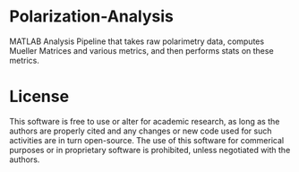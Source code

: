 # Polarization-Analysis
MATLAB Analysis Pipeline that takes raw polarimetry data, computes Mueller Matrices and various metrics, and then performs stats on these metrics.

# License
This software is free to use or alter for academic research, as long as the authors are properly cited and any changes or new code used for such activities are in turn open-source.
The use of this software for commerical purposes or in proprietary software is prohibited, unless negotiated with the authors.
